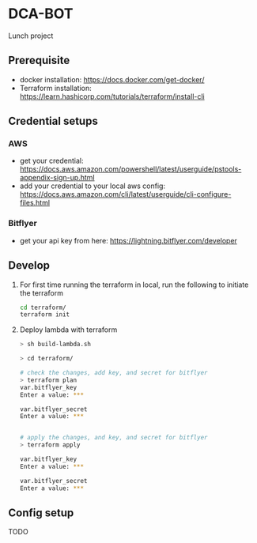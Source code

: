 # DCA-BOT

Lunch project

## Prerequisite

- docker installation: https://docs.docker.com/get-docker/
- Terraform installation: https://learn.hashicorp.com/tutorials/terraform/install-cli

## Credential setups

### AWS

- get your credential: https://docs.aws.amazon.com/powershell/latest/userguide/pstools-appendix-sign-up.html
- add your credential to your local aws config: https://docs.aws.amazon.com/cli/latest/userguide/cli-configure-files.html

### Bitflyer

- get your api key from here: https://lightning.bitflyer.com/developer

## Develop

1. For first time running the terraform in local, run the following to initiate the terraform
    ```sh
    cd terraform/
    terraform init
    ```
1. Deploy lambda with terraform

    ```sh
    > sh build-lambda.sh

    > cd terraform/

    # check the changes, add key, and secret for bitflyer
    > terraform plan
    var.bitflyer_key
    Enter a value: ***

    var.bitflyer_secret
    Enter a value: ***


    # apply the changes, and key, and secret for bitflyer
    > terraform apply

    var.bitflyer_key
    Enter a value: ***

    var.bitflyer_secret
    Enter a value: ***
    ```

## Config setup

TODO
